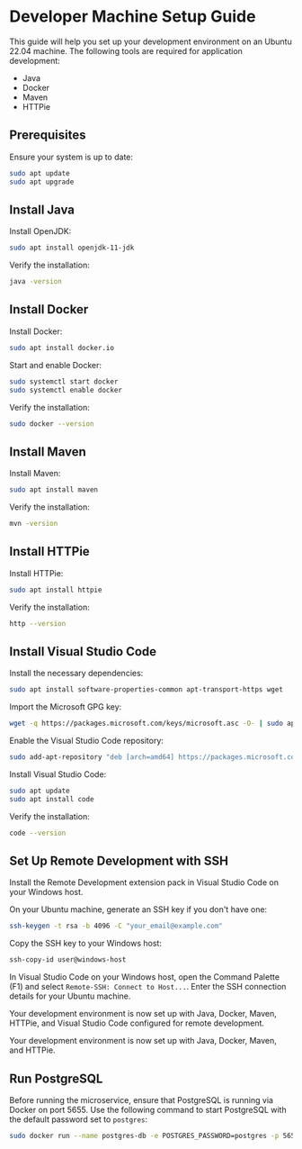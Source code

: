 # Developer Machine Setup Guide

This guide will help you set up your development environment on an Ubuntu 22.04 machine. The following tools are required for application development:

- Java
- Docker
- Maven
- HTTPie

## Prerequisites

Ensure your system is up to date:

```sh
sudo apt update
sudo apt upgrade
```

## Install Java

Install OpenJDK:

```sh
sudo apt install openjdk-11-jdk
```

Verify the installation:

```sh
java -version
```

## Install Docker

Install Docker:

```sh
sudo apt install docker.io
```

Start and enable Docker:

```sh
sudo systemctl start docker
sudo systemctl enable docker
```

Verify the installation:

```sh
sudo docker --version
```

## Install Maven

Install Maven:

```sh
sudo apt install maven
```

Verify the installation:

```sh
mvn -version
```

## Install HTTPie

Install HTTPie:

```sh
sudo apt install httpie
```

Verify the installation:

```sh
http --version
```
## Install Visual Studio Code

Install the necessary dependencies:

```sh
sudo apt install software-properties-common apt-transport-https wget
```

Import the Microsoft GPG key:

```sh
wget -q https://packages.microsoft.com/keys/microsoft.asc -O- | sudo apt-key add -
```

Enable the Visual Studio Code repository:

```sh
sudo add-apt-repository "deb [arch=amd64] https://packages.microsoft.com/repos/vscode stable main"
```

Install Visual Studio Code:

```sh
sudo apt update
sudo apt install code
```

Verify the installation:

```sh
code --version
```

## Set Up Remote Development with SSH

Install the Remote Development extension pack in Visual Studio Code on your Windows host.

On your Ubuntu machine, generate an SSH key if you don't have one:

```sh
ssh-keygen -t rsa -b 4096 -C "your_email@example.com"
```

Copy the SSH key to your Windows host:

```sh
ssh-copy-id user@windows-host
```

In Visual Studio Code on your Windows host, open the Command Palette (F1) and select `Remote-SSH: Connect to Host...`. Enter the SSH connection details for your Ubuntu machine.

Your development environment is now set up with Java, Docker, Maven, HTTPie, and Visual Studio Code configured for remote development.


Your development environment is now set up with Java, Docker, Maven, and HTTPie.

## Run PostgreSQL

Before running the microservice, ensure that PostgreSQL is running via Docker on port 5655. Use the following command to start PostgreSQL with the default password set to `postgres`:

```sh
sudo docker run --name postgres-db -e POSTGRES_PASSWORD=postgres -p 5655:5432 -d postgres
```